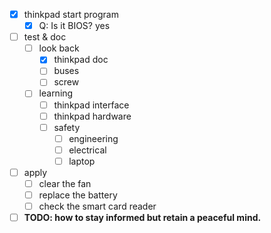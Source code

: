 - [x] thinkpad start program
    - [x] Q: Is it BIOS? yes
- [ ] test & doc
    - [ ] look back
        - [x] thinkpad doc
        - [ ] buses
        - [ ] screw
    - [ ] learning
        - [ ] thinkpad interface
        - [ ] thinkpad hardware
        - [ ] safety
            - [ ] engineering
            - [ ] electrical
            - [ ] laptop
- [ ] apply
    - [ ] clear the fan
    - [ ] replace the battery
    - [ ] check the smart card reader
- [ ] **TODO: how to stay informed but retain a peaceful mind.**